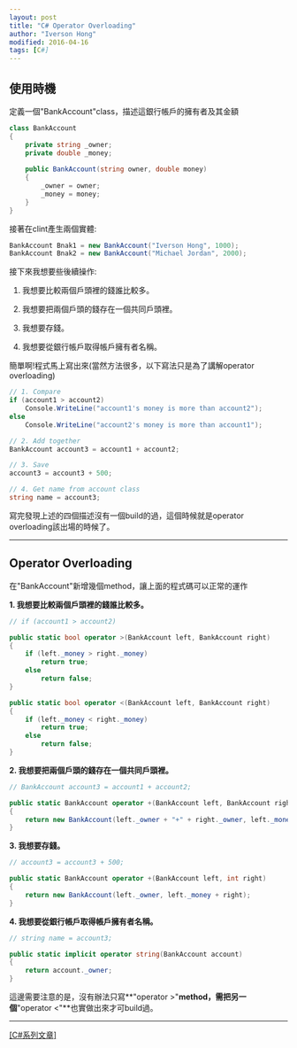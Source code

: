 ```yaml
---
layout: post
title: "C# Operator Overloading"
author: "Iverson Hong"
modified: 2016-04-16
tags: [C#]
---
```

## 使用時機 ##

定義一個"BankAccount"class，描述這銀行帳戶的擁有者及其金額

~~~csharp
class BankAccount
{
    private string _owner;
    private double _money;
	
    public BankAccount(string owner, double money)
    {
        _owner = owner;
        _money = money;
    }
}
~~~

接著在clint產生兩個實體:

~~~csharp
BankAccount Bnak1 = new BankAccount("Iverson Hong", 1000);
BankAccount Bnak2 = new BankAccount("Michael Jordan", 2000);
~~~

接下來我想要些後續操作:

1. 我想要比較兩個戶頭裡的錢誰比較多。

2. 我想要把兩個戶頭的錢存在一個共同戶頭裡。
 
3. 我想要存錢。

4. 我想要從銀行帳戶取得帳戶擁有者名稱。

簡單啊!程式馬上寫出來(當然方法很多，以下寫法只是為了講解operator overloading)

~~~csharp
// 1. Compare
if (account1 > account2)
    Console.WriteLine("account1's money is more than account2"); 
else
    Console.WriteLine("account2's money is more than account1"); 

// 2. Add together
BankAccount account3 = account1 + account2;

// 3. Save
account3 = account3 + 500;

// 4. Get name from account class 
string name = account3;
~~~

寫完發現上述的四個描述沒有一個build的過，這個時候就是operator overloading該出場的時候了。

----------

## Operator Overloading ##

在"BankAccount"新增幾個method，讓上面的程式碼可以正常的運作

**1. 我想要比較兩個戶頭裡的錢誰比較多。**

~~~csharp
// if (account1 > account2)

public static bool operator >(BankAccount left, BankAccount right)
{
    if (left._money > right._money)
        return true;
    else
        return false;
}

public static bool operator <(BankAccount left, BankAccount right)
{
    if (left._money < right._money)
        return true;
    else
        return false;
}
~~~

**2. 我想要把兩個戶頭的錢存在一個共同戶頭裡。**

~~~csharp
// BankAccount account3 = account1 + account2;

public static BankAccount operator +(BankAccount left, BankAccount right)
{
	return new BankAccount(left._owner + "+" + right._owner, left._money + right._money);
}
~~~

**3. 我想要存錢。**

~~~csharp
// account3 = account3 + 500;

public static BankAccount operator +(BankAccount left, int right)
{
    return new BankAccount(left._owner, left._money + right);
}
~~~

**4. 我想要從銀行帳戶取得帳戶擁有者名稱。**

~~~csharp
// string name = account3;

public static implicit operator string(BankAccount account)
{
    return account._owner;
}
~~~

這邊需要注意的是，沒有辦法只寫**"operator >"**method，需把另一個**"operator <"**也實做出來才可build過。

----------

[[C#系列文章]](http://iverson127.github.io/tags/#C#)